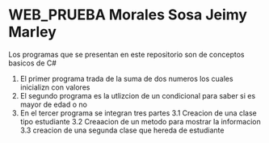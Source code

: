 # WEB_PRUEBA Morales Sosa Jeimy Marley
Los programas que se presentan en este repositorio son de conceptos basicos de C# 
1. El primer programa trada de la suma de dos numeros los cuales inicializn con valores
2. El segundo programa es la utlizcion de un condicional para saber si es mayor de edad o no
3. En el tercer programa se integran tres partes
   3.1 Creacion de una clase tipo estudiante
   3.2 Creaacion de un metodo para mostrar la informacion
   3.3 creacion de una segunda clase que hereda de estudiante 
